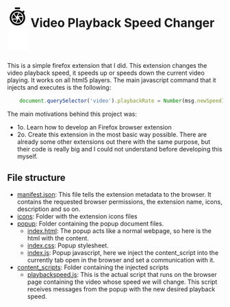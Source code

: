 #  ![](./icons/baseline_shutter_speed_black_24dp.png) Video Playback Speed Changer ![](./icons/baseline_shutter_speed_white_24dp.png)

This is a simple firefox extension that I did. This extension changes the video playback speed, it speeds up or speeds down the current video playing. It works on all html5 players. The main javascript command that it injects and executes is the following:

```javascript
    document.querySelector('video').playbackRate = Number(msg.newSpeed)
```

The main motivations behind this project was:

- 1o. Learn how to develop an Firefox browser extension
- 2o. Create this extension in the most basic way possible. There are already some other extensions out there with the same purpose, but their code is really big and I could not understand before developing this myself.

## File structure

- [manifest.json](./manifest.json): This file tells the extension metadata to the browser. It contains the requested browser permissions, the extension name, icons, description and so on.
- [icons](./icons): Folder with the extension icons files
- [popup](./popup): Folder containing the popup document files.
  - [index.html](./popup/index.html): The popup acts like a normal webpage, so here is the html with the content.
  - [index.css](./popup/index.css): Popup stylesheet.
  - [index.js](./popup/index.js): Popup javascript, here we inject the content_script into the currently tab open in the browser and set a communication with it.
- [content_scripts](./content_scripts): Folder containing the injected scripts
  - [playbackspeed.js](./content_scripts/playbackspeed.js): This is the actual script that runs on the browser page containing the video whose speed we will change. This script receives messages from the popup with the new desired playback speed.
